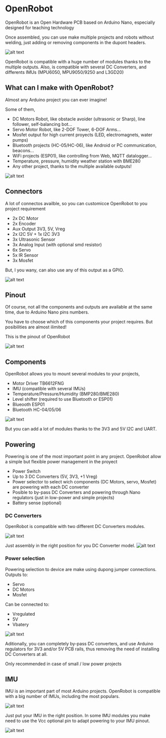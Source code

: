 # OpenRobot

OpenRobot is an Open Hardware PCB based on Arduino Nano, especially designed for teaching technology

Once assembled, you can use make multiple projects and robots without welding, just adding or removing components in the dupont headers.

![alt text](https://github.com/luisllamasbinaburo/OpenRobot/blob/master/OpenRobot/Images/OpenRobot-assembly.jpg "Assembly")

OpenRobot is compatible with a huge number of modules thanks to the multiple outputs. 
Also, is compatible with several DC Converters, and differents IMUs (MPU6050, MPU9050/9250 and L3GD20)

## What can I make with OpenRobot?
Almost any Arduino project you can ever imagine! 

Some of them,
- DC Motors Robot, like obstacle avoider (ultrasonic or Sharp), line follower, self-balancing bot...
- Servo Motor Robot, like 2-DOF Tower, 6-DOF Arms...
- Mosfet output for high current proyects (LED, electromagnets, water pumps)
- Bluetooth projects (HC-05/HC-06), like Android or PC communication, beacons...
- WiFi projects (ESP01), like controlling from Web, MQTT datalogger...
- Temperature, pressure, humidity weather station with BME280
- Any other project, thanks to the multiple available outputs!

![alt text](https://github.com/luisllamasbinaburo/OpenRobot/blob/master/OpenRobot/Images/OpenRobot-schematic.jpg "Assembly")


## Connectors
A lot of connectos availble, so you can customicce OpenRobot to you project requirement

- 2x DC Motor
- 2x Encoder
- Aux Output 3V3, 5V, Vreg
- 2x I2C 5V + 1x I2C 3V3
- 3x Ultrasonic Sensor
- 3x Analog Input (with optional smd resistor)
- 6x Servo
- 5x IR Sensor
- 3x Mosfet
 
 But, I you wany, can also use any of this output as a GPIO.

![alt text](https://github.com/luisllamasbinaburo/OpenRobot/blob/master/OpenRobot/Images/OpenRobot-connectors.png "OpenRobot Connectors")

## Pinout
Of course, not all the components and outputs are available at the same time, due to Arduino Nano pins numbers.

You have to choose which of this components your project requires. But posibilities are almost ilimited!

This is the pinout of OpenRobot

![alt text](https://github.com/luisllamasbinaburo/OpenRobot/blob/master/OpenRobot/Images/OpenRobot-pinout.png "Pinout")

## Components
OpenRobot allows you to mount several modules to your projects,
- Motor Driver TB6612FNG
- IMU (compatible with several IMUs)
- Temperature/Pressure/Humidity (BMP280/BME280)
- Level shifter (required to use Bluetooth or ESP01)
- Blueooth ESP01
- Bluetooth HC-04/05/06

![alt text](https://github.com/luisllamasbinaburo/OpenRobot/blob/master/OpenRobot/Images/OpenRobot-components.png "Components")

But you can add a lot of modules thanks to the 3V3 and 5V I2C and UART.



## Powering
Powering is one of the most important point in any project. OpenRobot allow a simple but flexible power management in the proyect
- Power Switch 
- Up to 3 DC Converters (5V, 3V3, +1 Vreg)
- Power selector to select wich components (DC Motors, servo, Mosfet) are powering with each DC converter
- Posible to by-pass DC Converters and powering through Nano regulators (just in low-power and simple projects)
- Battery sense (optional)

### DC Converters
OpenRobot is compatible with two different DC Converters modules.

![alt text](https://github.com/luisllamasbinaburo/OpenRobot/blob/master/OpenRobot/Images/OpenRobot-dc-converters.jpg "OpenRobot DC Converters")


Just assembly in the right position for you DC Converter model.
![alt text](https://github.com/luisllamasbinaburo/OpenRobot/blob/master/OpenRobot/Images/OpenRobot-Power.png "OpenRobot Power")


### Power selection
Powering selection to device are make using dupong jumper connections.
Outputs to:
- Servo
- DC Motors
- Mosfet

Can be connected to:
- Vregulated
- 5V
- Vbatery

![alt text](https://github.com/luisllamasbinaburo/OpenRobot/blob/master/OpenRobot/Images/OpenRobot-Power-selector.png "OpenRobot Powering")

Aditionally, you can completely by-pass DC converters, and use Arduino regulators for 3V3 and/or 5V PCB rails, thus removing the need of installing DC Converters at all.

Only recommended in case of small / low power projects

## IMU
IMU is an important part of most Arduino projects. OpenRobot is compatible with a big number of IMUs, including the most populars. 

![alt text](https://github.com/luisllamasbinaburo/OpenRobot/blob/master/OpenRobot/Images/OpenRobot-IMUs.jpg "OpenRobot IMUs")

Just put your IMU in the right position. In some IMU modules you make need to use the Vcc optional pin to adapt powering to your IMU pinout.

![alt text](https://github.com/luisllamasbinaburo/OpenRobot/blob/master/OpenRobot/Images/OpenRobot-IMU.jpg "OpenRobot IMU")


